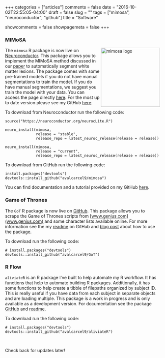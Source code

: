 +++
categories = ["articles"]
comments = false
date = "2016-10-02T22:55:05-04:00"
draft = false
slug = ""
tags = ["mimosa", "neuroconductor", "github"]
title = "Software"

showcomments = false
showpagemeta = false
+++

### MIMoSA

<a href="https://github.com/avalcarcel9/mimosa/blob/master/vignettes/mimosa_git.md"><img src="/img/sticker.png" height="192" alt="mimosa logo" align="right" /></a>

The `mimosa` R package is now live on [Neuroconductor](https://neuroconductor.org/). This package allows you to implement the MIMoSA method discussed in our [paper](http://onlinelibrary.wiley.com/doi/10.1111/jon.12506/full) to automatically segment white matter lesions. The package comes with some pre-trained models if you do not have manual segmentations to train the model. If you do have manual segmentations, we suggest you train the model with your data. You can access the page directly [here](https://neuroconductor.org/package/details/mimosa). For the most up to date version please see my GitHub [here](https://github.com/avalcarcel9/mimosa).

To download from Neuroconductor run the following code:

```{r}
source("https://neuroconductor.org/neurocLite.R")

neuro_install(mimosa, 
              release = "stable", 
              release_repo = latest_neuroc_release(release = release))
              
neuro_install(mimosa, 
              release = "current", 
              release_repo = latest_neuroc_release(release = release))
```

To download from GitHub run the following code:

```{r}
install.packages("devtools")
devtools::install_github("avalcarcel9/mimosa")
```

You can find documentation and a tutorial provided on my GitHub [here](https://github.com/avalcarcel9/mimosa/blob/master/vignettes/mimosa_git.md).

### Game of Thrones

The `GoT` R package is now live on [GitHub](https://github.com/avalcarcel9/GoT). This package allows you to scrape the Game of Thrones scripts from [www.genius.com](www.genius.com) and some character lists available online. For more information see the my [readme](https://github.com/avalcarcel9/GoT/blob/master/README.Rmd) on GitHub and [blog post](http://www.alessandravalcarcel.com/blog/2018-04-1-r-rmarkdown-got-scrape/) about how to use the package.

To download run the following code:

```{r}
# install.packages("devtools")
devtools::install_github("avalcarcel9/GoT")
```

### R Flow

`aliviateR` is an R package I've built to help automate my R workflow. It has functions that help to automate building R packages. Additionally, it has some functions to help create a tibble of filepaths organized by subject ID. This is really useful if you have data from each subject in separate objects and are loading multiple. This package is a work in progress and is only available as a development version. For documentation see the package [GitHub](https://github.com/avalcarcel9/aliviateR) and [readme](https://github.com/avalcarcel9/aliviateR/blob/master/README.Rmd).

To download run the following code:

```{r}
# install.packages("devtools")
devtools::install_github("avalcarcel9/aliviateR")
```

<br>

Check back for updates later!
